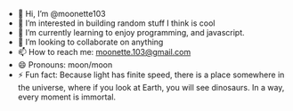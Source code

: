 - 👋 Hi, I’m @moonette103
- 👀 I’m interested in building random stuff I think is cool
- 🌱 I’m currently learning to enjoy programming, and javascript.
- 💞️ I’m looking to collaborate on anything
- 📫 How to reach me: moonette.103@gmail.com
- 😄 Pronouns: moon/moon
- ⚡ Fun fact: Because light has finite speed, there is a place somewhere in the universe, where if you look at Earth, you will see dinosaurs. In a way, every moment is immortal.

<!---
moonette103/moonette103 is a ✨ special ✨ repository because its `README.md` (this file) appears on your GitHub profile.
You can click the Preview link to take a look at your changes.
--->

